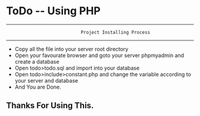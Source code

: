 # ToDo -- Using PHP


****************************************************************************************
                                Project Installing Process
****************************************************************************************

* Copy all the file into your server root directory
* Open your favourate browser and goto your server phpmyadmin and create a database
* Open todo>todo.sql and import into your database
* Open todo>include>constant.php and change the variable according to your server and database
* And You are Done.


## Thanks For Using This.

